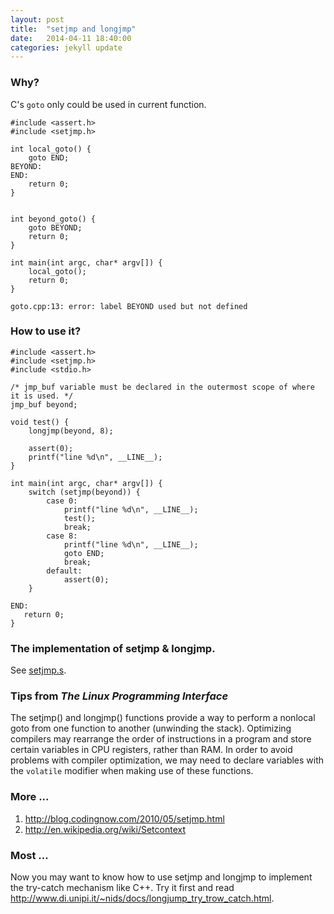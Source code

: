 ```yaml
---
layout: post
title:  "setjmp and longjmp"
date:   2014-04-11 18:40:00
categories: jekyll update
---
```


### Why?

C's `goto` only could be used in current function.

    #include <assert.h>
    #include <setjmp.h>

    int local_goto() {
        goto END;
    BEYOND:
    END:
        return 0;
    }


    int beyond_goto() {
        goto BEYOND;
        return 0;
    }

    int main(int argc, char* argv[]) {
        local_goto();
        return 0;
    }

    goto.cpp:13: error: label BEYOND used but not defined


### How to use it?

    #include <assert.h>
    #include <setjmp.h>
    #include <stdio.h>

    /* jmp_buf variable must be declared in the outermost scope of where it is used. */
    jmp_buf beyond;

    void test() {
        longjmp(beyond, 8);

        assert(0);
        printf("line %d\n", __LINE__);
    }

    int main(int argc, char* argv[]) {
        switch (setjmp(beyond)) {
            case 0:
                printf("line %d\n", __LINE__);
                test();
                break;
            case 8:
                printf("line %d\n", __LINE__);
                goto END;
                break;
            default:
                assert(0);
        }

    END:
       return 0;
    }

### The implementation of setjmp & longjmp.

See [setjmp.s](http://www.opensource.apple.com/source/xnu/xnu-792.13.8/libsa/i386/setjmp.s).


### Tips from *The Linux Programming Interface*

The setjmp() and longjmp() functions provide a way to perform a nonlocal goto from one function to another (unwinding  the stack). Optimizing compilers may rearrange the order of instructions in a program and store certain variables in CPU registers, rather than RAM. In order to avoid problems with compiler optimization, we may  need to declare variables with the `volatile` modifier when making use of these functions. 

### More ...

1. <http://blog.codingnow.com/2010/05/setjmp.html>
2. <http://en.wikipedia.org/wiki/Setcontext>

### Most ...

Now you may want to know how to use setjmp and longjmp to implement the try-catch mechanism like C++. Try it first and read <http://www.di.unipi.it/~nids/docs/longjump_try_trow_catch.html>.
